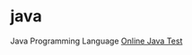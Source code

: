 # java
Java Programming Language
[Online Java Test](https://www.tutorialspoint.com/compile_java_online.php)

